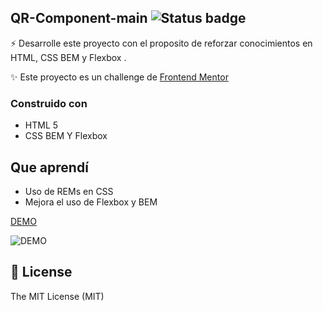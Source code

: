 ## QR-Component-main ![Status badge](https://img.shields.io/badge/status-Finished-green)
⚡️ Desarrolle este proyecto con el proposito de reforzar conocimientos en HTML, CSS BEM y Flexbox   .

✨ Este proyecto es un challenge de [Frontend Mentor](https://www.frontendmentor.io/challenges/qr-code-component-iux_sIO_H)
### Construido con
- HTML 5 
- CSS BEM Y Flexbox


## Que aprendí
- Uso de REMs en CSS
- Mejora el uso de Flexbox y BEM  


[DEMO](https://daveadbeel.github.io/QR-Component-main/)

![DEMO](https://user-images.githubusercontent.com/91069463/174883261-20960659-0902-457b-9d08-159813769625.jpg)

## 🧾 License
The MIT License (MIT)
